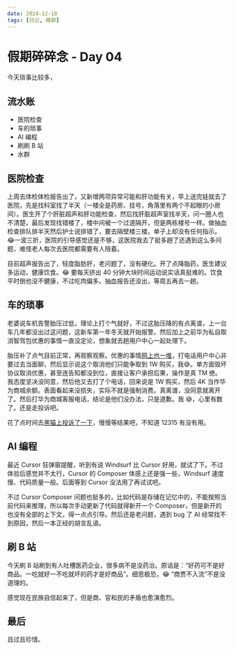 ```yaml
---
date: 2024-12-10
tags: [日记, 瞎聊]
---
```


# 假期碎碎念 - Day 04

今天琐事比较多，

## 流水账

-   医院检查
-   车的琐事
-   AI 编程
-   刷刷 B 站
-   水群

## 医院检查

上周去体检体检报告出了，又新增两项异常可能和肝功能有关，早上送完娃就去了医院，先是找科室找了半天（一楼全是药房、挂号，角落里有两个不起眼的小房间）。医生开了个肝脏超声和肝功能检查，然后找肝脏超声室找半天，问一圈人也不清楚，最后发现找错楼了，楼中间被一个过道隔开，但是两栋楼号一样。做抽血检查排队排半天然后护士说排错了，要去隔壁楼三楼，单子上却没有任何指示。😂一波三折，医院的引导感觉还是不够，这医院我去了挺多趟了还遇到这么多问题，难怪老人每次去医院都需要有人陪着。

目前超声报告出了，轻度脂肪肝，老问题了，没有硬化。开了点降脂药，医生建议多运动，健康饮食。😂 要每天挤出 40 分钟大块时间运动说实话真挺难的。饮食平时倒也没不健康，不过吃肉偏多。抽血报告还没出，等周五再去一趟。

## 车的琐事

老婆说车机告警胎压过低，理论上打个气就好，不过这胎压降的有点离谱，上一台车几年都没出过这问题，这新车第一年冬天就开始报警。然后加上之前华为私自取消智驾包优惠的事情一直没定论，想象就去趟用户中心一起处理下。

胎压补了点气目前正常，再观察观察。优惠的事情[网上也一堆](https://tousu.sina.com.cn/index/search/?keywords=%E9%97%AE%E7%95%8C%E6%99%BA%E9%A9%BE%E5%8C%85%E4%BC%98%E6%83%A0&t=1)，打电话用户中心非要过去当面聊，然后显示说这个取消他们只能争取到 1W 购买，我😅。单方面毁坏协议取消优惠，甚至连告知都没到位，直接让客户承担后果，操作是真 TM 绝。我态度坚决没同意，然后他又去打了个电话，回来说是 1W 购买，然后 4K 当作华为商城余额。表面看起来没损失，实际不就是强制消费。真离谱，没同意就离开了。然后打华为商城客服电话，结论是他们没办法，只是道歉。我 😅，心里有数了。还是走投诉吧。

花了点时间去[黑猫上投诉了一下](https://tousu.sina.com.cn/complaint/view/17378240425/?sld=3b987782638d99bce83df95be46960db)，慢慢等结果吧，不知道 12315 有没有用。

## AI 编程

最近 Cursor 狂弹窗提醒，听到有说 Windsurf 比 Cursor 好用，就试了下。不过体验后感觉并不太行，Cursor 的 Composer 体感上还是强一些，Windsurf 速度慢、代码质量一般。后面等到 Cursor 没法用了再试试吧。

不过 Cursor Composer 问题也挺多的，比如代码是存储在记忆中的，不能按照当前代码来推理，所以每次手动更新了代码就得新开一个 Composer，但是新开的也没有全部的上下文，得一点点引导。然后还是老问题，遇到 bug 了 AI 经常找不到原因，然后一本正经的胡言乱语。


## 刷 B 站

今天刷 B 站刷到有人吐槽医药企业，很多病不是没药治。原话是：“好药可不是好商品。一吃就好一不吃就坏的药才是好商品”。细思极恐，😂 “商贾不入流”不是没道理的。

感觉现在民族自信起来了，但是商、官和民的矛盾也愈演愈烈。

## 最后

且过且珍惜。

